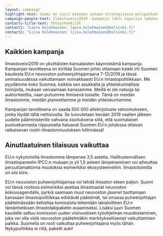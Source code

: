 ```yaml
---
layout: campaign
highlight-text: Suomi on juuri oikeaan aikaan strategisessa pelipaikassa, ratkaisijan roolissa maailman kohtalonhetkillä. Meillä on ainutlaatuinen tilaisuus, mutta onko meillä tahto? 
campaign-people-text: Ilmastoveivi2019 -kampanja lähti käyntiin lokakuussa 2018 yksityishenkilöiden aloitteesta. Mukaan on lähtenyt 300 vapaaehtoista ja lukuiset yhteistyötahot ovat ilmoittaneet kiinnostuksestaan tukea kampanjaa. Kampanja on poliittisesti sitoutumaton ja pyörii täysin vapaaehtoisvoimin.
contacts-title-text: Yhteyshenkilöt
contact1: "Laura Kolehmainen: laura.kolehmainen@helsinki.fi"
contact2: "Liisa Kolehmainen: liisa.kolehmainen@helsinki.fi"
---
```


## Kaikkien kampanja

Ilmastoveivi2019 on yksittäisten kansalaisten käynnistämä kampanja. Kampanjan tavoitteena on kirittää Suomen johto ottamaan kaikki irti Suomen kaudesta EU:n neuvoston puheenjohtajamaana 7-12/2019 ja tässä ominaisuudessa vaikuttamaan voimakkaasti EU:n ilmastopolitiikkaan. Me pyydämme koko Suomea, kaikkia sen asukkaita ja yhteiskunnallisia toimijoita, mukaan veivaamaan kanssamme. Meillä ei ole natsoja tai auktoriteettia, vaan puhumme ihmisenä toiselle. Tämä on meidän ilmastomme, meidän planeettamme ja meidän yhteiskuntamme.

Kampanjan tavoitteena on saada 500 000 allekirjoitusta vetoomukseen, jonka löydät tältä nettisivulta. Se luovutetaan kevään 2019 vaalien jälkeen uudelle pääministerille vahvana osoituksena siitä, että suomalaiset puoluekannasta riippumatta haluavat Suomen EU:n johdossa ottavan ratkaisevan roolin ilmastonmuutoksen hillinnässä!

## Ainutlaatuinen tilaisuus vaikuttaa

EU:n nykytoimilla ilmastomme lämpenee 3,5 astetta. Hallitustenvälisen ilmastopaneelin IPCC:n mukaan jo yli 1,5 asteen lämpeneminen voi aiheuttaa peruuttamattomia muutoksia esimerkiksi ekosysteemeihin. Ilmastotoimilla on siis kiire.

EU:n neuvoston puheenjohtajamaa voi tehdä ilmaston eteen paljon. Suomi voi tässä roolissa esimerkiksi asettaa ilmastoasiat neuvoston kokousagendalle, pyrkiä saamaan muut neuvoston jäsenet tuottamaan kanssaan ilmastopolitiikkaa edistävät päätelmät, tai omassa puheenjohtajan päätelmässään kehottaa komissiota tekemään lakialoitteen EU:n tämänhetkisen ilmastolakipaketin avaamiseksi. Lisäksi juuri Suomen kaudelle sattuu komission uuden viisivuotisen työohjelman muodostaminen, joka voi olla vielä neuvoston päätelmiäkin merkityksellisempi vaikuttamisen paikka. Suomella on rooli vaikuttaa puheenjohtajana myös tähän. Nykypolitiikka ei riitä, paketti auki!



